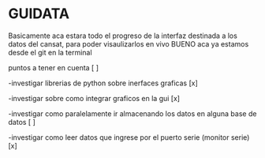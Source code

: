 # GUIDATA
Basicamente aca estara todo el progreso de la interfaz destinada a los datos del cansat, para poder visaulizarlos en vivo
BUENO aca ya estamos desde el git en la terminal

puntos a tener en cuenta [ ]

-investigar librerias de python sobre inerfaces graficas [x]

-investigar sobre como integrar graficos en la gui [x]

-investigar como paralelamente ir almacenando los datos en alguna base de datos [ ]

-investigar como leer datos que ingrese por el puerto serie (monitor serie) [x]

